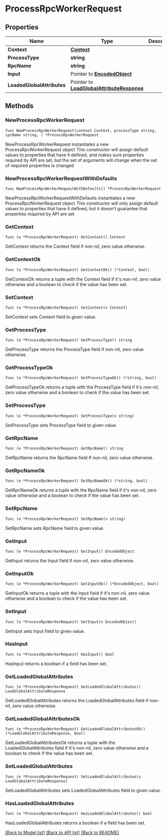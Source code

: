 # ProcessRpcWorkerRequest

## Properties

Name | Type | Description | Notes
------------ | ------------- | ------------- | -------------
**Context** | [**Context**](Context.md) |  | 
**ProcessType** | **string** |  | 
**RpcName** | **string** |  | 
**Input** | Pointer to [**EncodedObject**](EncodedObject.md) |  | [optional] 
**LoadedGlobalAttributes** | Pointer to [**LoadGlobalAttributeResponse**](LoadGlobalAttributeResponse.md) |  | [optional] 

## Methods

### NewProcessRpcWorkerRequest

`func NewProcessRpcWorkerRequest(context Context, processType string, rpcName string, ) *ProcessRpcWorkerRequest`

NewProcessRpcWorkerRequest instantiates a new ProcessRpcWorkerRequest object
This constructor will assign default values to properties that have it defined,
and makes sure properties required by API are set, but the set of arguments
will change when the set of required properties is changed

### NewProcessRpcWorkerRequestWithDefaults

`func NewProcessRpcWorkerRequestWithDefaults() *ProcessRpcWorkerRequest`

NewProcessRpcWorkerRequestWithDefaults instantiates a new ProcessRpcWorkerRequest object
This constructor will only assign default values to properties that have it defined,
but it doesn't guarantee that properties required by API are set

### GetContext

`func (o *ProcessRpcWorkerRequest) GetContext() Context`

GetContext returns the Context field if non-nil, zero value otherwise.

### GetContextOk

`func (o *ProcessRpcWorkerRequest) GetContextOk() (*Context, bool)`

GetContextOk returns a tuple with the Context field if it's non-nil, zero value otherwise
and a boolean to check if the value has been set.

### SetContext

`func (o *ProcessRpcWorkerRequest) SetContext(v Context)`

SetContext sets Context field to given value.


### GetProcessType

`func (o *ProcessRpcWorkerRequest) GetProcessType() string`

GetProcessType returns the ProcessType field if non-nil, zero value otherwise.

### GetProcessTypeOk

`func (o *ProcessRpcWorkerRequest) GetProcessTypeOk() (*string, bool)`

GetProcessTypeOk returns a tuple with the ProcessType field if it's non-nil, zero value otherwise
and a boolean to check if the value has been set.

### SetProcessType

`func (o *ProcessRpcWorkerRequest) SetProcessType(v string)`

SetProcessType sets ProcessType field to given value.


### GetRpcName

`func (o *ProcessRpcWorkerRequest) GetRpcName() string`

GetRpcName returns the RpcName field if non-nil, zero value otherwise.

### GetRpcNameOk

`func (o *ProcessRpcWorkerRequest) GetRpcNameOk() (*string, bool)`

GetRpcNameOk returns a tuple with the RpcName field if it's non-nil, zero value otherwise
and a boolean to check if the value has been set.

### SetRpcName

`func (o *ProcessRpcWorkerRequest) SetRpcName(v string)`

SetRpcName sets RpcName field to given value.


### GetInput

`func (o *ProcessRpcWorkerRequest) GetInput() EncodedObject`

GetInput returns the Input field if non-nil, zero value otherwise.

### GetInputOk

`func (o *ProcessRpcWorkerRequest) GetInputOk() (*EncodedObject, bool)`

GetInputOk returns a tuple with the Input field if it's non-nil, zero value otherwise
and a boolean to check if the value has been set.

### SetInput

`func (o *ProcessRpcWorkerRequest) SetInput(v EncodedObject)`

SetInput sets Input field to given value.

### HasInput

`func (o *ProcessRpcWorkerRequest) HasInput() bool`

HasInput returns a boolean if a field has been set.

### GetLoadedGlobalAttributes

`func (o *ProcessRpcWorkerRequest) GetLoadedGlobalAttributes() LoadGlobalAttributeResponse`

GetLoadedGlobalAttributes returns the LoadedGlobalAttributes field if non-nil, zero value otherwise.

### GetLoadedGlobalAttributesOk

`func (o *ProcessRpcWorkerRequest) GetLoadedGlobalAttributesOk() (*LoadGlobalAttributeResponse, bool)`

GetLoadedGlobalAttributesOk returns a tuple with the LoadedGlobalAttributes field if it's non-nil, zero value otherwise
and a boolean to check if the value has been set.

### SetLoadedGlobalAttributes

`func (o *ProcessRpcWorkerRequest) SetLoadedGlobalAttributes(v LoadGlobalAttributeResponse)`

SetLoadedGlobalAttributes sets LoadedGlobalAttributes field to given value.

### HasLoadedGlobalAttributes

`func (o *ProcessRpcWorkerRequest) HasLoadedGlobalAttributes() bool`

HasLoadedGlobalAttributes returns a boolean if a field has been set.


[[Back to Model list]](../README.md#documentation-for-models) [[Back to API list]](../README.md#documentation-for-api-endpoints) [[Back to README]](../README.md)


